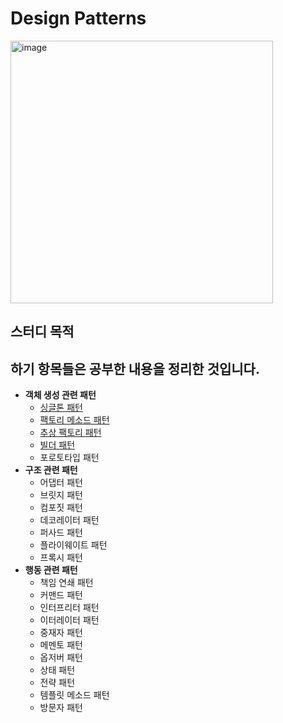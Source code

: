 # Design Patterns
<img width="420" alt="image" src="https://github.com/HJC96/DesignPatterns/assets/87226129/a9601916-877f-46be-b79d-b05c6319c201">

## 스터디 목적


하기 항목들은 공부한 내용을 정리한 것입니다.
---
- **객체 생성 관련 패턴**
    - [싱글톤 패턴](https://github.com/HJC96/DesignPatterns/blob/main/List/%EC%8B%B1%EA%B8%80%ED%86%A4.md)
    - [팩토리 메소드 패턴](https://github.com/HJC96/DesignPatterns/blob/main/List/%ED%8C%A9%ED%86%A0%EB%A6%AC%20%EB%A9%94%EC%86%8C%EB%93%9C.md)
    - [추상 팩토리 패턴]()
    - [빌더 패턴](https://github.com/HJC96/DesignPatterns/blob/main/List/%EB%B9%8C%EB%8D%94%20%ED%8C%A8%ED%84%B4.md)
    - 포로토타입 패턴
- **구조 관련 패턴**
    - 어댑터 패턴
    - 브릿지 패턴
    - 컴포짓 패턴
    - 데코레이터 패턴
    - 퍼사드 패턴
    - 플라이웨이트 패턴
    - 프록시 패턴
- **행동 관련 패턴**
    - 책임 연쇄 패턴
    - 커맨드 패턴
    - 인터프리터 패턴
    - 이터레이터 패턴
    - 중재자 패턴
    - 메멘토 패턴
    - 옵저버 패턴
    - 상태 패턴
    - 전략 패턴
    - 템플릿 메소드 패턴
    - 방문자 패턴
